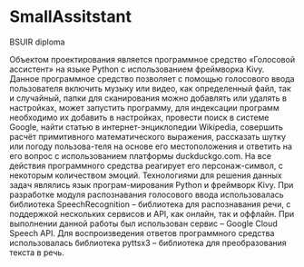 # SmallAssitstant
BSUIR diploma

   Объектом проектирования является программное средство «Голосовой ассистент» на языке Python с использованием фреймворка Kivy. 
   Данное программное средство позволяет с помощью голосового ввода пользователя включить музыку или видео, как определенный файл, так и случайный, папки для сканирования можно добавлять или удалять в настройках, может запустить программу, для индексации программ необходимо их добавить в настройках, провести поиск  в системе Google, найти статью в интернет-энциклопедии Wikipedia, совершить расчёт примитивного математического выражения, рассказать шутку или погоду пользова-теля на основе его местоположения и ответить на его вопрос с использованием платформы duckduckgo.com. На все действия программного средства реагирует его персонаж-символ, с некоторым количеством эмоций.
   Технологиями для решения данных задач являлись язык програм-мирования Python и фреймворк Kivy. При разработке модуля распознавания голосового ввода использовалась библиотека SpeechRecognition – библиотека для распознавания речи, с поддержкой нескольких сервисов и API, как онлайн, так и оффлайн. При выполнении данной работы был использован сервис – Google Cloud Speech API. Для воспроизведения ответов программного средства использовалась библиотека pyttsx3 – библиотека для преобразования текста в речь.
